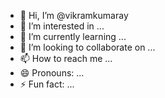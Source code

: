 - 👋 Hi, I’m @vikramkumaray
- 👀 I’m interested in ...
- 🌱 I’m currently learning ...
- 💞️ I’m looking to collaborate on ...
- 📫 How to reach me ...
- 😄 Pronouns: ...
- ⚡ Fun fact: ...

<!---
vikramkumaray/vikramkumaray is a ✨ special ✨ repository because its `README.md` (this file) appears on your GitHub profile.
You can click the Preview link to take a look at your changes.
--->
